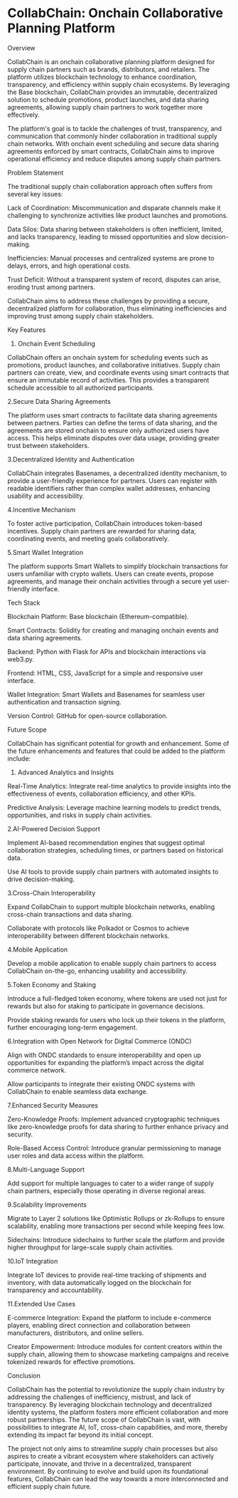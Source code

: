 # CollabChain: Onchain Collaborative Planning Platform

Overview

CollabChain is an onchain collaborative planning platform designed for supply chain partners such as brands, distributors, and retailers. The platform utilizes blockchain technology to enhance coordination, transparency, and efficiency within supply chain ecosystems. By leveraging the Base blockchain, CollabChain provides an immutable, decentralized solution to schedule promotions, product launches, and data sharing agreements, allowing supply chain partners to work together more effectively.

The platform's goal is to tackle the challenges of trust, transparency, and communication that commonly hinder collaboration in traditional supply chain networks. With onchain event scheduling and secure data sharing agreements enforced by smart contracts, CollabChain aims to improve operational efficiency and reduce disputes among supply chain partners.

Problem Statement

The traditional supply chain collaboration approach often suffers from several key issues:

Lack of Coordination: Miscommunication and disparate channels make it challenging to synchronize activities like product launches and promotions.

Data Silos: Data sharing between stakeholders is often inefficient, limited, and lacks transparency, leading to missed opportunities and slow decision-making.

Inefficiencies: Manual processes and centralized systems are prone to delays, errors, and high operational costs.

Trust Deficit: Without a transparent system of record, disputes can arise, eroding trust among partners.

CollabChain aims to address these challenges by providing a secure, decentralized platform for collaboration, thus eliminating inefficiencies and improving trust among supply chain stakeholders.

Key Features

1. Onchain Event Scheduling

CollabChain offers an onchain system for scheduling events such as promotions, product launches, and collaborative initiatives. Supply chain partners can create, view, and coordinate events using smart contracts that ensure an immutable record of activities. This provides a transparent schedule accessible to all authorized participants.

2.Secure Data Sharing Agreements

The platform uses smart contracts to facilitate data sharing agreements between partners. Parties can define the terms of data sharing, and the agreements are stored onchain to ensure only authorized users have access. This helps eliminate disputes over data usage, providing greater trust between stakeholders.

3.Decentralized Identity and Authentication

CollabChain integrates Basenames, a decentralized identity mechanism, to provide a user-friendly experience for partners. Users can register with readable identifiers rather than complex wallet addresses, enhancing usability and accessibility.

4.Incentive Mechanism

To foster active participation, CollabChain introduces token-based incentives. Supply chain partners are rewarded for sharing data, coordinating events, and meeting goals collaboratively.

5.Smart Wallet Integration

The platform supports Smart Wallets to simplify blockchain transactions for users unfamiliar with crypto wallets. Users can create events, propose agreements, and manage their onchain activities through a secure yet user-friendly interface.

Tech Stack

Blockchain Platform: Base blockchain (Ethereum-compatible).

Smart Contracts: Solidity for creating and managing onchain events and data sharing agreements.

Backend: Python with Flask for APIs and blockchain interactions via web3.py.

Frontend: HTML, CSS, JavaScript for a simple and responsive user interface.

Wallet Integration: Smart Wallets and Basenames for seamless user authentication and transaction signing.

Version Control: GitHub for open-source collaboration.

Future Scope

CollabChain has significant potential for growth and enhancement. Some of the future enhancements and features that could be added to the platform include:

1. Advanced Analytics and Insights

Real-Time Analytics: Integrate real-time analytics to provide insights into the effectiveness of events, collaboration efficiency, and other KPIs.

Predictive Analysis: Leverage machine learning models to predict trends, opportunities, and risks in supply chain activities.

2.AI-Powered Decision Support

Implement AI-based recommendation engines that suggest optimal collaboration strategies, scheduling times, or partners based on historical data.

Use AI tools to provide supply chain partners with automated insights to drive decision-making.

3.Cross-Chain Interoperability

Expand CollabChain to support multiple blockchain networks, enabling cross-chain transactions and data sharing.

Collaborate with protocols like Polkadot or Cosmos to achieve interoperability between different blockchain networks.

4.Mobile Application

Develop a mobile application to enable supply chain partners to access CollabChain on-the-go, enhancing usability and accessibility.

5.Token Economy and Staking

Introduce a full-fledged token economy, where tokens are used not just for rewards but also for staking to participate in governance decisions.

Provide staking rewards for users who lock up their tokens in the platform, further encouraging long-term engagement.

6.Integration with Open Network for Digital Commerce (ONDC)

Align with ONDC standards to ensure interoperability and open up opportunities for expanding the platform’s impact across the digital commerce network.

Allow participants to integrate their existing ONDC systems with CollabChain to enable seamless data exchange.

7.Enhanced Security Measures

Zero-Knowledge Proofs: Implement advanced cryptographic techniques like zero-knowledge proofs for data sharing to further enhance privacy and security.

Role-Based Access Control: Introduce granular permissioning to manage user roles and data access within the platform.

8.Multi-Language Support

Add support for multiple languages to cater to a wider range of supply chain partners, especially those operating in diverse regional areas.

9.Scalability Improvements

Migrate to Layer 2 solutions like Optimistic Rollups or zk-Rollups to ensure scalability, enabling more transactions per second while keeping fees low.

Sidechains: Introduce sidechains to further scale the platform and provide higher throughput for large-scale supply chain activities.

10.IoT Integration

Integrate IoT devices to provide real-time tracking of shipments and inventory, with data automatically logged on the blockchain for transparency and accountability.

11.Extended Use Cases

E-commerce Integration: Expand the platform to include e-commerce players, enabling direct connection and collaboration between manufacturers, distributors, and online sellers.

Creator Empowerment: Introduce modules for content creators within the supply chain, allowing them to showcase marketing campaigns and receive tokenized rewards for effective promotions.

Conclusion

CollabChain has the potential to revolutionize the supply chain industry by addressing the challenges of inefficiency, mistrust, and lack of transparency. By leveraging blockchain technology and decentralized identity systems, the platform fosters more efficient collaboration and more robust partnerships. The future scope of CollabChain is vast, with possibilities to integrate AI, IoT, cross-chain capabilities, and more, thereby extending its impact far beyond its initial concept.

The project not only aims to streamline supply chain processes but also aspires to create a vibrant ecosystem where stakeholders can actively participate, innovate, and thrive in a decentralized, transparent environment. By continuing to evolve and build upon its foundational features, CollabChain can lead the way towards a more interconnected and efficient supply chain future.

